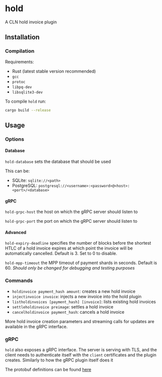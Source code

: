 # hold

A CLN hold invoice plugin

## Installation

### Compilation

Requirements:

- Rust (latest stable version recommended)
- `gcc`
- `protoc`
- `libpq-dev`
- `libsqlite3-dev`

To compile `hold` run:

```bash
cargo build --release
```

## Usage

### Options

#### Database

`hold-database` sets the database that should be used

This can be:

- SQLite: `sqlite://<path>`
- PostgreSQL: `postgresql://<username>:<password>@<host>:<port>/<database>`

#### gRPC

`hold-grpc-host` the host on which the gRPC server should listen to

`hold-grpc-port` the port on which the gRPC server should listen to

#### Advanced

`hold-expiry-deadline` specifies the number of blocks before the shortest HTLC
of a hold invoice expires at which point the invoice will be automatically cancelled.
Default is 3.
Set to 0 to disable.

`hold-mpp-timeout` the MPP timeout of payment shards in seconds.
Default is 60.
_Should only be changed for debugging and testing purposes_

### Commands

- `holdinvoice payment_hash amount`: creates a new hold invoice
- `injectinvoice invoice`: injects a new invoice into the hold plugin
- `listholdinvoices [payment_hash] [invoice]`: lists existing hold invoices
- `settleholdinvoice preimage`: settles a hold invoice
- `cancelholdinvoice payment_hash`: cancels a hold invoice

More hold invoice creation parameters and streaming calls for updates are available in the gRPC interface.

### gRPC

`hold` also exposes a gRPC interface.
The server is serving with TLS,
and the client needs to authenticate itself with the `client` certificates and the plugin creates.
Similarly to how the gRPC plugin itself does it

The protobuf definitions can be found [here](https://github.com/BoltzExchange/hold/blob/main/protos/hold.proto)
